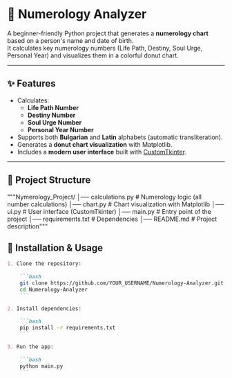 # 🔮 Numerology Analyzer

A beginner-friendly Python project that generates a **numerology chart** based on a person's name and date of birth.  
It calculates key numerology numbers (Life Path, Destiny, Soul Urge, Personal Year) and visualizes them in a colorful donut chart.  

---

## ✨ Features
- Calculates:
  - **Life Path Number** 
  - **Destiny Number** 
  - **Soul Urge Number** 
  - **Personal Year Number** 
- Supports both **Bulgarian** and **Latin** alphabets (automatic transliteration).
- Generates a **donut chart visualization** with Matplotlib.
- Includes a **modern user interface** built with [CustomTkinter](https://github.com/TomSchimansky/CustomTkinter).

---

## 📂 Project Structure
"""Nymerology_Project/
│── calculations.py # Numerology logic (all number calculations)
│── chart.py # Chart visualization with Matplotlib
│── ui.py # User interface (CustomTkinter)
│── main.py # Entry point of the project
│── requirements.txt # Dependencies
│── README.md # Project description"""

## 🚀 Installation & Usage

```markdown
1. Clone the repository:
   
    ```bash
    git clone https://github.com/YOUR_USERNAME/Numerology-Analyzer.git
    cd Numerology-Analyzer
    ```

2. Install dependencies:
   
    ```bash
    pip install -r requirements.txt
    ```

3. Run the app:
   
    ```bash
    python main.py
    ```
